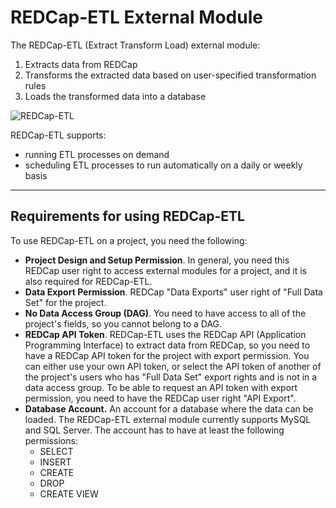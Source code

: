 <!-- =================================================
Copyright (C) 2019 The Trustees of Indiana University
SPDX-License-Identifier: BSD-3-Clause
================================================== -->

REDCap-ETL External Module
=================================

The REDCap-ETL (Extract Transform Load) external module:

1. Extracts data from REDCap
2. Transforms the extracted data based on user-specified transformation rules
3. Loads the transformed data into a database

![REDCap-ETL](./resources/redcap-etl.png)


REDCap-ETL supports:

* running ETL processes on demand
* scheduling ETL processes to run automatically on a daily or weekly basis


---

Requirements for using REDCap-ETL
--------------------------------------

To use REDCap-ETL on a project, you need the following:

* **Project Design and Setup Permission**. In general, you need this REDCap user
    right to access external modules for a project,
    and it is also required for REDCap-ETL.
* **Data Export Permission**. REDCap "Data Exports" user right of
    "Full Data Set" for the project.
* **No Data Access Group (DAG)**. You need to have access to
    all of the project's fields, so you cannot 
    belong to a DAG.
* **REDCap API Token**. REDCap-ETL uses the REDCap API (Application
    Programming Interface) to extract data from REDCap, so you need to have
    a REDCap API token for the project with export permission. You can either use your
    own API token, or select the API token of another of the project's users who
    has "Full Data Set" export rights and is not in a data access group.
    To be able to request an API token with export
    permission, you need to have the REDCap user right "API Export".
* **Database Account.** An account for a database where the data can be loaded.
    The REDCap-ETL external module currently supports MySQL and SQL Server.
    The account has to have at least the following permissions:
    * SELECT
    * INSERT
    * CREATE
    * DROP
    * CREATE VIEW

